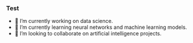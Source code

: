### Test

- 🔭 I’m currently working on data science.
- 🌱 I’m currently learning neural networks and machine learning models.
- 👯 I’m looking to collaborate on artificial intelligence projects.

<!--
**seyhankokcu/seyhankokcu** is a ✨ _special_ ✨ repository because its `README.md` (this file) appears on your GitHub profile.

Here are some ideas to get you started:

- 🤔 I’m looking for help with ...
- 💬 Ask me about ...
- 📫 How to reach me: ...
- 😄 Pronouns: ...
- ⚡ Fun fact: ...
-->
